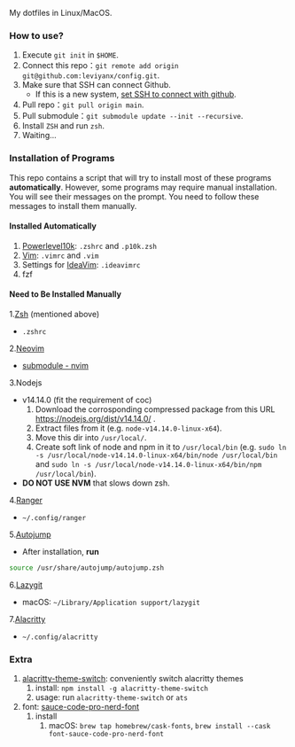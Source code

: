 My dotfiles in Linux/MacOS.

### How to use?

1. Execute `git init` in `$HOME`.
2. Connect this repo：`git remote add origin git@github.com:leviyanx/config.git`.
3. Make sure that SSH can connect Github.
   - If this is a new system, [set SSH to connect with github](./set_ssh.md).
4. Pull repo：`git pull origin main`.
5. Pull submodule：`git submodule update --init --recursive`.
6. Install `ZSH` and run `zsh`.
7. Waiting...

### Installation of Programs

This repo contains a script that will try to install most of these programs **automatically**. However, some programs may require manual installation. You will see their messages on the prompt. You need to follow these messages to install them manually.

#### Installed Automatically

1. [Powerlevel10k](https://github.com/romkatv/powerlevel10k): `.zshrc` and `.p10k.zsh`
2. [Vim](https://www.vim.org/): `.vimrc` and `.vim`
3. Settings for [IdeaVim](https://plugins.jetbrains.com/plugin/164-ideavim): `.ideavimrc`
4. fzf 

#### Need to Be Installed Manually

1.[Zsh](https://www.zsh.org/) (mentioned above)
- `.zshrc`

2.[Neovim](https://neovim.io/)
- [submodule - nvim](https://github.com/leviyanx/nvim.git)

3.Nodejs 
- v14.14.0 (fit the requirement of coc)
   1. Download the corrosponding compressed package from this URL https://nodejs.org/dist/v14.14.0/ .
   2. Extract files from it (e.g. `node-v14.14.0-linux-x64`).
   3. Move this dir into `/usr/local/`.
   4. Create soft link of node and npm in it to `/usr/local/bin` (e.g. `sudo ln -s /usr/local/node-v14.14.0-linux-x64/bin/node /usr/local/bin` and `sudo ln -s /usr/local/node-v14.14.0-linux-x64/bin/npm /usr/local/bin`).
- **DO NOT USE NVM** that slows down zsh.

4.[Ranger](https://github.com/ranger/ranger)
- `~/.config/ranger`

5.[Autojump](https://github.com/wting/autojump)
- After installation, **run** 
```bash
source /usr/share/autojump/autojump.zsh
```

6.[Lazygit](https://github.com/jesseduffield/lazygit)
- macOS: `~/Library/Application support/lazygit`

7.[Alacritty](https://github.com/alacritty/alacritty)
- `~/.config/alacritty`

### Extra

1. [alacritty-theme-switch](https://github.com/tichopad/alacritty-theme-switch): conveniently switch alacritty themes
    1. install: `npm install -g alacritty-theme-switch`
    2. usage: run `alacritty-theme-switch` or `ats`
2. font: [ sauce-code-pro-nerd-font ](https://github.com/ryanoasis/nerd-fonts/tree/master/patched-fonts/SourceCodePro)
    1. install
        1. macOS: `brew tap homebrew/cask-fonts`, `brew install --cask font-sauce-code-pro-nerd-font`
